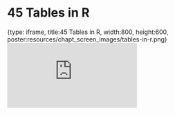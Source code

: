 # 45 Tables in R
 
{type: iframe, title:45 Tables in R, width:800, height:600, poster:resources/chapt_screen_images/tables-in-r.png}
![](https://datatrail-jhu.github.io/DataTrail/no_toc/tables-in-r.html)
 

 
